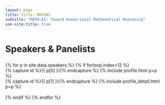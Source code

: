 ```yaml
---
layout: page
title: title: MATHAI
subtitle: "MATH-AI: Toward Human-Level Mathematical Reasoning"
use-site-title: true
---
```


# Speakers & Panelists
<div class="container" style="margin-top: 25px;margin-bottom: 40px;">
  {% for p in site.data.speakers %}
  {% if forloop.index<12 %}
  <div class="row">
    <div class="col-sm">
    {% capture id %}{{ p[0] }}{% endcapture %}
    {% include profile.html p=p %}
    </div>
    <div class="col">
    {% capture id %}{{ p[1] }}{% endcapture %}
    {% include profile_detail.html p=p %}
    </div>
  </div>
  <br>
  {% endif %}
  {% endfor %}
</div>
